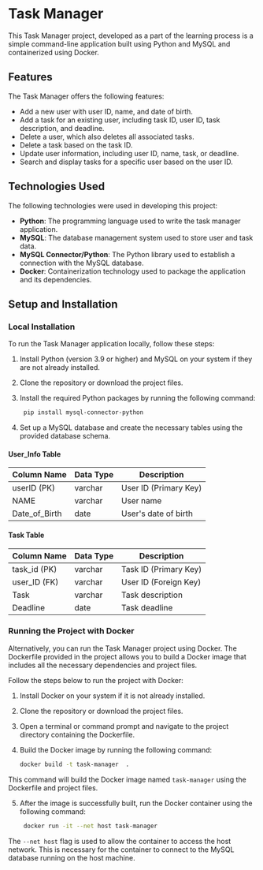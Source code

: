 # Task Manager

This Task Manager project, developed as a part of the learning process is a simple command-line application built using Python and MySQL and containerized using Docker. 


## Features

The Task Manager offers the following features:

- Add a new user with user ID, name, and date of birth.
- Add a task for an existing user, including task ID, user ID, task description, and deadline.
- Delete a user, which also deletes all associated tasks.
- Delete a task based on the task ID.
- Update user information, including user ID, name, task, or deadline.
- Search and display tasks for a specific user based on the user ID.

## Technologies Used

The following technologies were used in developing this project:

- ****Python****: The programming language used to write the task manager application.
- ****MySQL****: The database management system used to store user and task data.
- ****MySQL Connector/Python****: The Python library used to establish a connection with the MySQL database.
- ****Docker****: Containerization technology used to package the application and its dependencies.

## Setup and Installation

### Local Installation

To run the Task Manager application locally, follow these steps:

1. Install Python (version 3.9 or higher) and MySQL on your system if they are not already installed.
2. Clone the repository or download the project files.
3. Install the required Python packages by running the following command:
   
   ```bash
    pip install mysql-connector-python
    ```
5. Set up a MySQL database and create the necessary tables using the provided database schema.

#### User_Info Table

| Column Name    | Data Type | Description         |
| -------------- | --------- | ------------------- |
| userID (PK)    | varchar   | User ID (Primary Key)|
| NAME           | varchar   | User name            |
| Date_of_Birth  | date      | User's date of birth |

#### Task Table

| Column Name    | Data Type | Description         |
| -------------- | --------- | ------------------- |
| task_id (PK)   | varchar   | Task ID (Primary Key)|
| user_ID (FK)   | varchar   | User ID (Foreign Key)|
| Task           | varchar   | Task description     |
| Deadline       | date      | Task deadline        |



### Running the Project with Docker

Alternatively, you can run the Task Manager project using Docker. The Dockerfile provided in the project allows you to build a Docker image that includes all the necessary dependencies and project files. 

Follow the steps below to run the project with Docker:

1. Install Docker on your system if it is not already installed.
2. Clone the repository or download the project files.
3. Open a terminal or command prompt and navigate to the project directory containing the Dockerfile.
4. Build the Docker image by running the following command:

    ```bash
    docker build -t task-manager  .
    ```
This command will build the Docker image named `task-manager` using the Dockerfile and project files.

5. After the image is successfully built, run the Docker container using the following command:

   ```bash
    docker run -it --net host task-manager
    ```
   
The `--net host` flag is used to allow the container to access the host network. This is necessary for the container to connect to the MySQL database running on the host machine.




